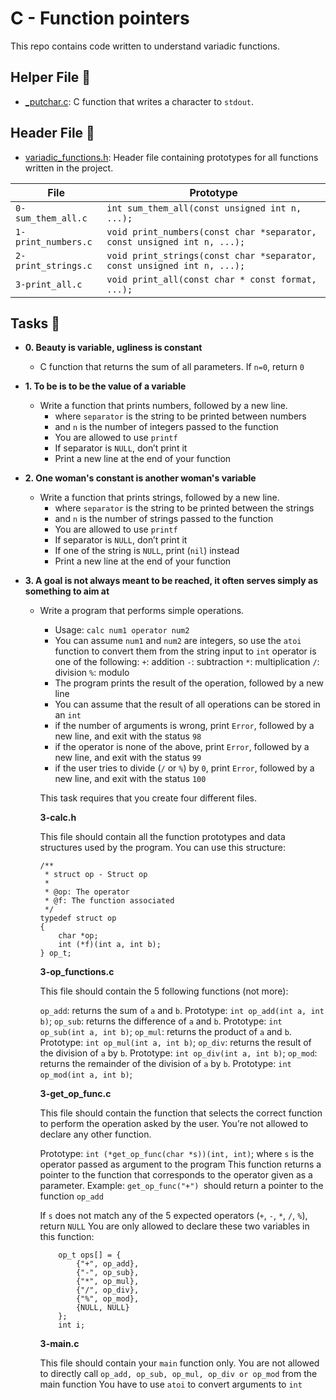 # C - Function pointers

This repo contains code written to understand variadic functions.

## Helper File :raised_hands:

* [_putchar.c](./_putchar.c): C function that writes a character to `stdout`.

## Header File :file_folder:

* [variadic_functions.h](./variadic_functions.h): Header file containing prototypes for all
functions written in the project.

| File                     | Prototype                                                                 |
| ------------------------ | --------------------------------                                          |
| `0-sum_them_all.c`       | `int sum_them_all(const unsigned int n, ...);`                            |
| `1-print_numbers.c`      | `void print_numbers(const char *separator, const unsigned int n, ...);`   |
| `2-print_strings.c`      | `void print_strings(const char *separator, const unsigned int n, ...);`   |
| `3-print_all.c`          | `void print_all(const char * const format, ...);`

## Tasks :page_with_curl:

* **0. Beauty is variable, ugliness is constant**
  * C function that returns the sum of all parameters. If `n=0`, return `0`

* **1. To be is to be the value of a variable**
  * Write a function that prints numbers, followed by a new line.
    * where `separator` is the string to be printed between numbers
    * and `n` is the number of integers passed to the function
    * You are allowed to use `printf`
    * If separator is `NULL`, don’t print it
    * Print a new line at the end of your function
  
* **2. One woman's constant is another woman's variable**
  * Write a function that prints strings, followed by a new line.
    * where `separator` is the string to be printed between the strings
    * and `n` is the number of strings passed to the function
    * You are allowed to use `printf`
    * If separator is `NULL`, don’t print it
    * If one of the string is `NULL`, print (`nil`) instead
    * Print a new line at the end of your function
   
* **3. A goal is not always meant to be reached, it often serves simply as something to aim at**
  * Write a program that performs simple operations.
    * Usage: `calc num1 operator num2`
    * You can assume `num1` and `num2` are integers, so use the `atoi` function to convert them from the string input to `int`
    operator is one of the following:
    `+`: addition
    `-`: subtraction
    `*`: multiplication
    `/`: division
    `%`: modulo
    * The program prints the result of the operation, followed by a new line
    * You can assume that the result of all operations can be stored in an `int`
    * if the number of arguments is wrong, print `Error`, followed by a new line, and exit with the status `98`
    * if the operator is none of the above, print `Error`, followed by a new line, and exit with the status `99`
    * if the user tries to divide (`/` or `%`) by `0`, print `Error`, followed by a new line, and exit with the status `100`

    This task requires that you create four different files.

    **3-calc.h**

    This file should contain all the function prototypes and data structures used by the program. You can use this structure:

    ```
    /**
     * struct op - Struct op
     *
     * @op: The operator
     * @f: The function associated
     */
    typedef struct op
    {
        char *op;
        int (*f)(int a, int b);
    } op_t;
    ```

    **3-op_functions.c**

    This file should contain the 5 following functions (not more):

    `op_add`: returns the sum of `a` and `b`. Prototype: `int op_add(int a, int b)`;
    `op_sub`: returns the difference of `a` and `b`. Prototype: `int op_sub(int a, int b)`;
    `op_mul`: returns the product of `a` and `b`. Prototype: `int op_mul(int a, int b)`;
    `op_div`: returns the result of the division of `a` by `b`. Prototype: `int op_div(int a, int b)`;
    `op_mod`: returns the remainder of the division of `a` by `b`. Prototype: `int op_mod(int a, int b)`;

    **3-get_op_func.c**

    This file should contain the function that selects the correct function to perform the operation asked by the user. You’re not allowed to declare any other function.

    Prototype: `int (*get_op_func(char *s))(int, int)`;
    where `s` is the operator passed as argument to the program
    This function returns a pointer to the function that corresponds to the operator given as a parameter. Example: `get_op_func("+") `should return a pointer to the function `op_add`

    If `s` does not match any of the 5 expected operators (`+`, `-`, `*`, `/`, `%`), return `NULL`
    You are only allowed to declare these two variables in this function:
    ```
        op_t ops[] = {
            {"+", op_add},
            {"-", op_sub},
            {"*", op_mul},
            {"/", op_div},
            {"%", op_mod},
            {NULL, NULL}
        };
        int i;
    ```
    **3-main.c**

    This file should contain your `main` function only.
    You are not allowed to directly call `op_add, op_sub, op_mul, op_div or op_mod` from the main function
    You have to use `atoi` to convert arguments to `int`



